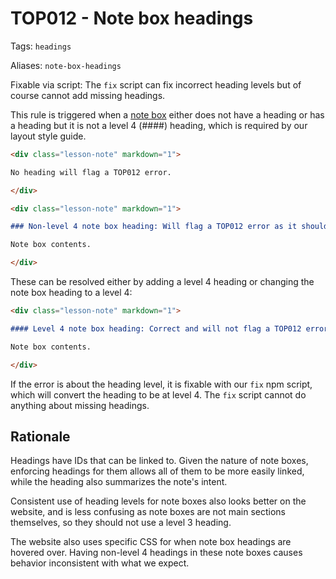 # TOP012 - Note box headings

Tags: `headings`

Aliases: `note-box-headings`

Fixable via script: The `fix` script can fix incorrect heading levels but of course cannot add missing headings.

This rule is triggered when a [note box](https://github.com/TheOdinProject/curriculum/blob/main/LAYOUT_STYLE_GUIDE.md#note-boxes) either does not have a heading or has a heading but it is not a level 4 (####) heading, which is required by our layout style guide.

```markdown
<div class="lesson-note" markdown="1">

No heading will flag a TOP012 error.

</div>
```

```markdown
<div class="lesson-note" markdown="1">

### Non-level 4 note box heading: Will flag a TOP012 error as it should be level 4

Note box contents.

</div>
```

These can be resolved either by adding a level 4 heading or changing the note box heading to a level 4:

```markdown
<div class="lesson-note" markdown="1">

#### Level 4 note box heading: Correct and will not flag a TOP012 error

Note box contents.

</div>
```

If the error is about the heading level, it is fixable with our `fix` npm script, which will convert the heading to be at level 4. The `fix` script cannot do anything about missing headings.

## Rationale

Headings have IDs that can be linked to. Given the nature of note boxes, enforcing headings for them allows all of them to be more easily linked, while the heading also summarizes the note's intent.

Consistent use of heading levels for note boxes also looks better on the website, and is less confusing as note boxes are not main sections themselves, so they should not use a level 3 heading.

The website also uses specific CSS for when note box headings are hovered over. Having non-level 4 headings in these note boxes causes behavior inconsistent with what we expect.
